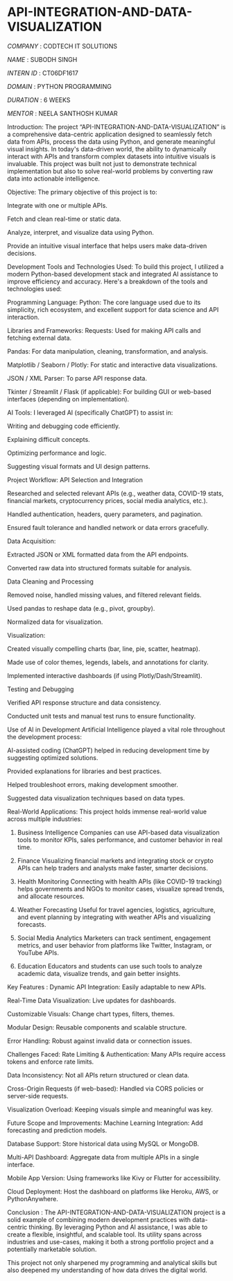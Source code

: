 # API-INTEGRATION-AND-DATA-VISUALIZATION

*COMPANY* : CODTECH IT SOLUTIONS

*NAME* : SUBODH SINGH 

*INTERN ID* : CT06DF1617

*DOMAIN* : PYTHON PROGRAMMING

*DURATION* : 6 WEEKS 

*MENTOR* :  NEELA SANTHOSH KUMAR 

Introduction:
The project “API-INTEGRATION-AND-DATA-VISUALIZATION” is a comprehensive data-centric application designed to seamlessly fetch data from APIs, process the data using Python, and generate meaningful visual insights. In today's data-driven world, the ability to dynamically interact with APIs and transform complex datasets into intuitive visuals is invaluable. This project was built not just to demonstrate technical implementation but also to solve real-world problems by converting raw data into actionable intelligence.

Objective:
The primary objective of this project is to:

Integrate with one or multiple APIs.

Fetch and clean real-time or static data.

Analyze, interpret, and visualize data using Python.

Provide an intuitive visual interface that helps users make data-driven decisions.

Development Tools and Technologies Used:
To build this project, I utilized a modern Python-based development stack and integrated AI assistance to improve efficiency and accuracy. Here's a breakdown of the tools and technologies used:

Programming Language:
Python: The core language used due to its simplicity, rich ecosystem, and excellent support for data science and API interaction.

Libraries and Frameworks:
Requests: Used for making API calls and fetching external data.

Pandas: For data manipulation, cleaning, transformation, and analysis.

Matplotlib / Seaborn / Plotly: For static and interactive data visualizations.

JSON / XML Parser: To parse API response data.

Tkinter / Streamlit / Flask (if applicable): For building GUI or web-based interfaces (depending on implementation).

AI Tools:
I leveraged AI (specifically ChatGPT) to assist in:

Writing and debugging code efficiently.

Explaining difficult concepts.

Optimizing performance and logic.

Suggesting visual formats and UI design patterns.

Project Workflow:
API Selection and Integration

Researched and selected relevant APIs (e.g., weather data, COVID-19 stats, financial markets, cryptocurrency prices, social media analytics, etc.).

Handled authentication, headers, query parameters, and pagination.

Ensured fault tolerance and handled network or data errors gracefully.

Data Acquisition:

Extracted JSON or XML formatted data from the API endpoints.

Converted raw data into structured formats suitable for analysis.

Data Cleaning and Processing

Removed noise, handled missing values, and filtered relevant fields.

Used pandas to reshape data (e.g., pivot, groupby).

Normalized data for visualization.

Visualization:

Created visually compelling charts (bar, line, pie, scatter, heatmap).

Made use of color themes, legends, labels, and annotations for clarity.

Implemented interactive dashboards (if using Plotly/Dash/Streamlit).


Testing and Debugging

Verified API response structure and data consistency.

Conducted unit tests and manual test runs to ensure functionality.

Use of AI in Development
Artificial Intelligence played a vital role throughout the development process:

AI-assisted coding (ChatGPT) helped in reducing development time by suggesting optimized solutions.

Provided explanations for libraries and best practices.

Helped troubleshoot errors, making development smoother.

Suggested data visualization techniques based on data types.

Real-World Applications:
This project holds immense real-world value across multiple industries:

1. Business Intelligence
Companies can use API-based data visualization tools to monitor KPIs, sales performance, and customer behavior in real time.

2. Finance
Visualizing financial markets and integrating stock or crypto APIs can help traders and analysts make faster, smarter decisions.

3. Health Monitoring
Connecting with health APIs (like COVID-19 tracking) helps governments and NGOs to monitor cases, visualize spread trends, and allocate resources.

4. Weather Forecasting
Useful for travel agencies, logistics, agriculture, and event planning by integrating with weather APIs and visualizing forecasts.

5. Social Media Analytics
Marketers can track sentiment, engagement metrics, and user behavior from platforms like Twitter, Instagram, or YouTube APIs.

6. Education
Educators and students can use such tools to analyze academic data, visualize trends, and gain better insights.

Key Features :
Dynamic API Integration: Easily adaptable to new APIs.

Real-Time Data Visualization: Live updates for dashboards.

Customizable Visuals: Change chart types, filters, themes.

Modular Design: Reusable components and scalable structure.

Error Handling: Robust against invalid data or connection issues.

Challenges Faced:
Rate Limiting & Authentication: Many APIs require access tokens and enforce rate limits.

Data Inconsistency: Not all APIs return structured or clean data.

Cross-Origin Requests (if web-based): Handled via CORS policies or server-side requests.

Visualization Overload: Keeping visuals simple and meaningful was key.

Future Scope and Improvements:
Machine Learning Integration: Add forecasting and prediction models.

Database Support: Store historical data using MySQL or MongoDB.

Multi-API Dashboard: Aggregate data from multiple APIs in a single interface.

Mobile App Version: Using frameworks like Kivy or Flutter for accessibility.

Cloud Deployment: Host the dashboard on platforms like Heroku, AWS, or PythonAnywhere.

Conclusion :
The API-INTEGRATION-AND-DATA-VISUALIZATION project is a solid example of combining modern development practices with data-centric thinking. By leveraging Python and AI assistance, I was able to create a flexible, insightful, and scalable tool. Its utility spans across industries and use-cases, making it both a strong portfolio project and a potentially marketable solution.

This project not only sharpened my programming and analytical skills but also deepened my understanding of how data drives the digital world.
